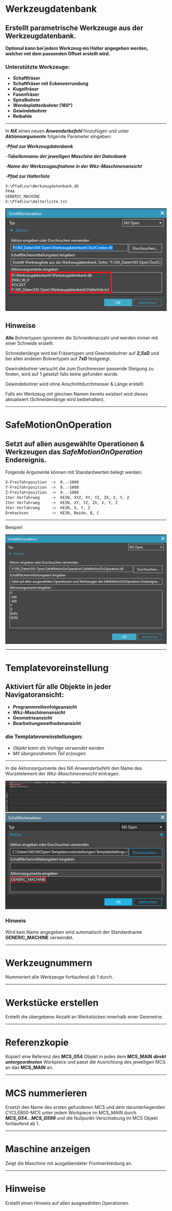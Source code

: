 # Werkzeugdatenbank
## **Erstellt parametrische Werkzeuge aus der Werkzeugdatenbank.**

**Optional kann bei jedem Werkzeug ein Halter angegeben werden, welcher mit dem passenden Offset erstellt wird.**

### Unterstützte Werkzeuge:

- **Schaftfräser**
- **Schaftfräser mit Eckenverrundung**
- **Kugelfräser**
- **Fasenfräser**
- **Spiralbohrer**
- **Wendeplattenbohrer (180°)**
- **Gewindebohrer**
- **Reibahle**

---

In ***NX*** einen neuen ***Anwenderbefehl*** hinzufügen und unter ***Aktionsargumente*** folgende Parameter eingeben:

-***Pfad zur Werkzeugdatenbank***

-***Tabellenname der jeweiligen Maschine der Datenbank***

-***Name der Werkzeugaufnahme in der Wkz-Maschinenansicht***

-***Pfad zur Halterliste***

    X:\Pfad\zur\Werkzeugdatenbank.db
    FP4A
    GENERIC_MACHINE
    X:\Pfad\zur\Halterliste.txt

![Alt text](Assets/Werkzeugdatenbank.png)

## **Hinweise**

**Alle** Bohrertypen ignorieren die Schneidenanzahl und werden immer mit einer Schneide erstellt.

Schneidenlänge wird bei Fräsertypen und Gewindebohrer auf ***2,5xD*** und bei allen anderen Bohrertypen auf ***7xD*** festgelegt.

Gewindebohrer versucht die zum Durchmesser passende Steigung zu finden, wird auf 1 gesetzt falls keine gefunden wurde.

Gewindebohrer wird ohne Anschnittdurchmesser & Länge erstellt.

Falls ein Werkzeug mit gleichen Namen bereits existiert wird dieses aktualisiert (Schneidenlänge wird beibehalten).

---

# SafeMotionOnOperation
Setzt auf allen ausgewählte Operationen & Werkzeugen das ***SafeMotionOnOperation*** Endereignis.
-
Folgende Argumente können mit Standardwerten belegt werden:
    
    X-Freifahrposition  ->  0..-1000
    Y-Freifahrposition  ->  0..-1000
    Z-Freifahrposition  ->  0..-1000
    1ter Verfahrweg     ->  KEIN, XYZ, XY, YZ, ZX, X, Y, Z
    2ter Verfahrweg     ->  KEIN, XY, YZ, ZX, X, Y, Z
    3ter Verfahrweg     ->  KEIN, X, Y, Z
    Drehachsen          ->  KEIN, Beide, B, C

---
Beispiel:

![Alt text](Assets/SafeMotionOnOperation.png)

---

# Templatevoreinstellung
## Aktiviert für alle Objekte in jeder Navigatoransicht:
- **Programmreihenfolgeansicht**
- **Wkz-Maschinenansicht**
- **Geometrieansicht**
- **Bearbeitungsmethodenansicht**

### die Templatevoreinstellungen:
- *Objekt kann als Vorlage verwendet werden*
- *Mit übergeordnetem Teil erzeugen*

---
In die Aktionsargumente des NX-Anwenderbefehl den Name des Wurzelelement der *Wkz-Maschinenansicht* eintragen.

![Alt text](Assets/Templatevoreinstellung_nav_name.png)
![Alt text](Assets/Templatevoreinstellung.png)

### Hinweis
Wird kein Name angegeben wird automatisch der Standardname **GENERIC_MACHINE** verwendet.

---

# Werkzeugnummern
Nummeriert alle Werkzeuge fortlaufend ab 1 durch.

---

# Werkstücke erstellen
Erstellt die übergebene Anzahl an Werkstücken innerhalb einer Geometrie.

---

# Referenzkopie
Kopiert eine Referenz des **MCS_G54** Objekt in jedes dem **MCS_MAIN** ***direkt untergeordneten*** Workpiece und passt die Ausrichtung des jeweiligen MCS an das **MCS_MAIN** an.

---

# MCS nummerieren
Ersetzt den Name des ersten gefundenen MCS und dem darunterliegenden CYCLE800-MCS unter jedem Workpiece im MCS_MAIN durch ***MCS_G54...MCS_G599*** und die Nullpunkt-Verschiebung im MCS Objekt fortlaufend ab 1.

---

# Maschine anzeigen
Zeigt die Maschine mit ausgeblendeter Frontverkleidung an.

---

# Hinweise
Erstellt einen Hinweis auf allen ausgewählten Operationen.

